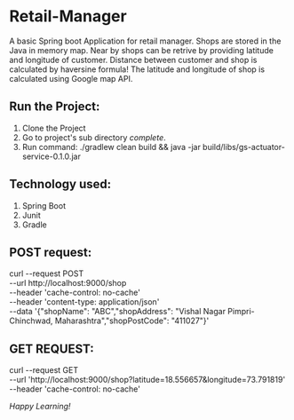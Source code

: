 # Retail-Manager
A basic Spring boot Application for retail manager. Shops are stored in the Java in memory map. Near by shops can be retrive
by providing latitude and longitude of customer. Distance between customer and shop is calculated by haversine formula! The
latitude and longitude of shop is calculated using Google map API.

## Run the Project:
 1. Clone the Project
 2. Go to project's sub directory *complete*.
 3. Run command: ./gradlew clean build && java -jar build/libs/gs-actuator-service-0.1.0.jar
 
## Technology used:
 1. Spring Boot
 2. Junit 
 3. Gradle

## POST request:
  curl --request POST   
  --url http://localhost:9000/shop   
  --header 'cache-control: no-cache'   
  --header 'content-type: application/json'   
  --data '{"shopName": "ABC","shopAddress": "Vishal Nagar Pimpri-Chinchwad, Maharashtra","shopPostCode": "411027"}'
  
## GET REQUEST:
curl --request GET \
  --url 'http://localhost:9000/shop?latitude=18.556657&longitude=73.791819' \
  --header 'cache-control: no-cache'
  
  *Happy Learning!*
